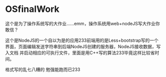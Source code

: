 # OSfinalWork
这个是为了操作系统写的大作业……emm，操作系统用web+nodeJS写大作业你敢信？

这个是NodeJS的一个自以为是的应用233前端用的是Less+bootstrap写的一个界面，页面编辑发送字符串到后端NodeJS创建的服务器，NodeJS接收数据，写入文档
并启动相应的可执行文件，里面是用C++写的算法233毕竟这样比较省时间。

格式写的乱七八糟的 勉强能跑而已233
